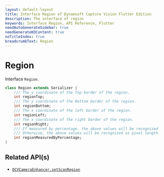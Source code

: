```yaml
---
layout: default-layout
title: Interface Region of Dynamsoft Capture Vision Flutter Edition
description: The interface of region
keywords: Interface Region, API Reference, Flutter
needAutoGenerateSidebar: true
needGenerateH3Content: true
noTitleIndex: true
breadcrumbText: Region
---
```


# Region

Interface `Region`.

```dart
class Region extends Serializer {
    /// The y coordinate of the Top border of the region.
    int regionTop;
    /// The y coordinate of the Bottom border of the region.
    int regionBottom;
    /// The x coordinate of the left border of the region.
    int regionLeft;
    /// The x coordinate of the right border of the region.
    int regionRight;
    /// If measured by percentage, the above values will be recognized as percentage (1 to 100).
    /// Otherwise, the above values will be recognized as pixel length.
    int regionMeasuredByPercentage;
}
```

## Related API(s)

- [`DCVCameraEnhancer.setScanRegion`](camera-enhancer.md#setscanregion)
